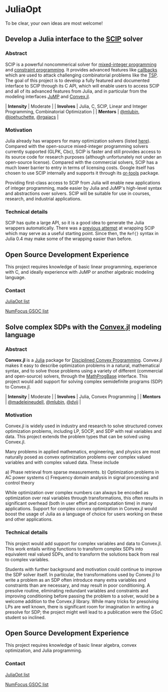 # JuliaOpt

To be clear, your own ideas are most welcome!

## Develop a Julia interface to the [SCIP](http://scip.zib.de/) solver

### Abstract

SCIP is a powerful noncommerical solver for [mixed-integer programming](https://en.wikipedia.org/wiki/Integer_programming) and
[constraint programming](https://en.wikipedia.org/wiki/Constraint_programming).
It provides advanced features like [callbacks](http://jump.readthedocs.org/en/latest/callbacks.html) which are used to attack challenging combinatorial problems
like the [TSP](https://en.wikipedia.org/wiki/Travelling_salesman_problem).
The goal of this project is to develop a fully featured and documented
interface to SCIP through its C API, which will enable
users to access SCIP and all of its advanced features from Julia,
and in particular from the modeling interfaces
[JuMP](https://github.com/JuliaOpt/JuMP.jl)
and [Convex.jl](https://github.com/JuliaOpt/Convex.jl).

| **Intensity** | Moderate |
| **Involves** | Julia, C, SCIP, Linear and Integer Programming, Combinatorial Optimization |
| **Mentors** | [@mlubin][], [@joehuchette][], [@rgaiacs][] |

### Motivation

Julia already has wrappers for many optimization solvers (listed [here](http://www.juliaopt.org/)). Compared with the open-source mixed-integer programming solvers currently supported (GLPK, Cbc), SCIP is faster and still provides access to its source code for research purposes (although unfortunately not under an open-source license). Compared with the commercial solvers, SCIP has a much lower barrier to entry in terms of licensing costs. Google itself has chosen to use SCIP internally and supports it through its [or-tools](https://github.com/google/or-tools) package.

Providing first-class access to SCIP from Julia will enable new applications of 
integer programming, made easier by Julia and JuMP's high-level syntax and abstractions
over solvers. SCIP will be suitable for use in courses, research, and industrial applications.

### Technical details

SCIP has quite a large API, so it is a good idea to generate
the Julia wrappers automatically. There was a
[previous attempt](https://github.com/ryanjoneil/SCIP.jl) at wrapping
SCIP which may serve as a useful starting point. Since then,
the ``Ref{}`` syntax in Julia 0.4 may make some of the wrapping
easier than before.

## Open Source Development Experience

This project requires knowledge of basic linear programming, experience with C, and ideally experience with JuMP or another algebraic modeling language.

### Contact

[JuliaOpt list](https://groups.google.com/forum/#!forum/julia-opt)

[NumFocus GSOC list](https://groups.google.com/a/numfocus.org/forum/#!forum/gsoc)


## Solve complex SDPs with the [Convex.jl](https://github.com/JuliaOpt/Convex.jl/i) modeling language

### Abstract

**Convex.jl** is a [Julia](http://julialang.org) package for [Disciplined Convex Programming](http://dcp.stanford.edu/). Convex.jl makes it easy to describe optimization problems in a natural, mathematical syntax, and to solve those problems using a variety of different (commercial and open-source) solvers, through the [MathProgBase](http://mathprogbasejl.readthedocs.org/en/latest/) interface.
This project would add support for solving complex semidefinite programs (SDP) to Convex.jl.

| **Intensity** | Moderate |
| **Involves** | Julia, Convex Programming |
| **Mentors** | [@madeleineudell][], [@mlubin][], [@dvij][] |

### Motivation

Convex.jl is widely used in industry and research to solve structured 
convex optimization problems, including LP, SOCP, and SDP with real variables and data.
This project extends the problem types that can be solved using Convex.jl.

Many problems in applied mathematics, engineering, and physics are most
naturally posed as convex optimization problems over complex valued
variables and with complex valued data. These include

a) Phase retrieval from sparse measurements.
b) Optimization problems in AC power systems
c) Frequency domain analysis in signal processing and control theory

While optimization over complex numbers can always be encoded as
optimization over real variables through transformations, this often
results in significant overhead (both in user effort and computation
time) in many applications. Support for complex convex
optimization in Convex.jl would boost the usage of Julia
as a language of choice for users working on these and other
applications.

### Technical details

This project would add support for complex variables and data to Convex.jl.
This work entails writing functions to transform complex SDPs into equivalent
real valued SDPs, and to transform the solutions back from real to complex
variables. 

Students with further background and motivation could continue to improve
the SDP solver itself. In particular, the transformations used by Convex.jl
to write a problem as an SDP often introduce many extra variables and constraints
than are necessary, and may result in poor conditioning. A presolve routine,
eliminating redundant variables and constraints and improving conditioning before
passing the problem to a solver, would be a welcome addition to the Convex.jl library.
While many tricks for presolving LPs are well known, there is significant room for 
imagination in writing a presolve for SDP; the project might well lead to a publication
were the GSoC student so inclined.

## Open Source Development Experience

This project requires knowledge of basic linear algebra, convex optimization, 
and Julia programming.

### Contact

[JuliaOpt list](https://groups.google.com/forum/#!forum/julia-opt)

[NumFocus GSOC list](https://groups.google.com/a/numfocus.org/forum/#!forum/gsoc)

[@dvij]: https://github.com/dvij
[@joehuchette]: https://github.com/joehuchette
[@madeleineudell]: https://github.com/madeleineudell
[@mlubin]: https://github.com/mlubin
[@rgaiacs]: https://github.com/rgaiacs
